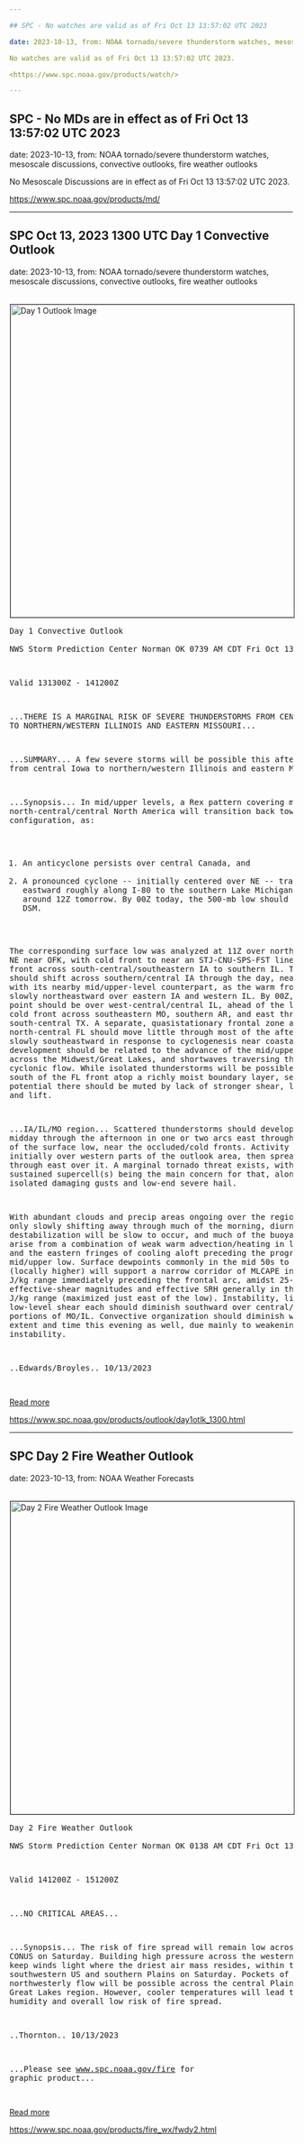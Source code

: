 ```yaml
---

## SPC - No watches are valid as of Fri Oct 13 13:57:02 UTC 2023

date: 2023-10-13, from: NOAA tornado/severe thunderstorm watches, mesoscale discussions, convective outlooks, fire weather outlooks

No watches are valid as of Fri Oct 13 13:57:02 UTC 2023. 

<https://www.spc.noaa.gov/products/watch/>

---
```


## SPC - No MDs are in effect as of Fri Oct 13 13:57:02 UTC 2023

date: 2023-10-13, from: NOAA tornado/severe thunderstorm watches, mesoscale discussions, convective outlooks, fire weather outlooks

No Mesoscale Discussions are in effect as of Fri Oct 13 13:57:02 UTC 2023. 

<https://www.spc.noaa.gov/products/md/>

---

## SPC Oct 13, 2023 1300 UTC Day 1 Convective Outlook

date: 2023-10-13, from: NOAA tornado/severe thunderstorm watches, mesoscale discussions, convective outlooks, fire weather outlooks

<br /><a href="https://www.spc.noaa.gov/products/outlook/day1otlk.html"><img src="https://www.spc.noaa.gov/products/outlook/day1otlk.gif" border="1" alt="Day 1 Outlook Image" hspace="1" vspace="1" width="815" height="555" align="center" /></a><pre>
Day 1 Convective Outlook  
NWS Storm Prediction Center Norman OK
0739 AM CDT Fri Oct 13 2023

Valid 131300Z - 141200Z

...THERE IS A MARGINAL RISK OF SEVERE THUNDERSTORMS FROM CENTRAL
IOWA TO NORTHERN/WESTERN ILLINOIS AND EASTERN MISSOURI...

...SUMMARY...
A few severe storms will be possible this afternoon from central
Iowa to northern/western Illinois and eastern Missouri.

...Synopsis...
In mid/upper levels, a Rex pattern covering much of
north-central/central North America will transition back toward an
omega configuration, as:
1.  An anticyclone persists over central Canada, and
2.  A pronounced cyclone -- initially centered over NE -- travels
eastward roughly along I-80 to the southern Lake Michigan shore
region around 12Z tomorrow.  By 00Z today, the 500-mb low should be
near DSM.

The corresponding surface low was analyzed at 11Z over northeastern
NE near OFK, with cold front to near an STJ-CNU-SPS-FST line, and
warm front across south-central/southeastern IA to southern IL.  The
low should shift across southern/central IA through the day, nearly
in step with its nearby mid/upper-level counterpart, as the warm
front moves slowly northeastward over eastern IA and western IL.  By
00Z, the triple point should be over west-central/central IL, ahead
of the low, with cold front across southeastern MO, southern AR, and
east through south-central TX.  A separate, quasistationary frontal
zone across north-central FL should move little through most of the
afternoon, then slowly southeastward in response to cyclogenesis
near coastal SC.  That development should be related to the advance
of the mid/upper cyclone across the Midwest/Great Lakes, and
shortwaves traversing the basal cyclonic flow.  While isolated
thunderstorms will be possible along and south of the FL front atop
a richly moist boundary layer, severe potential there should be
muted by lack of stronger shear, lapse rates and lift.

...IA/IL/MO region...
Scattered thunderstorms should develop from midday through the
afternoon in one or two arcs east through southeast of the surface
low, near the occluded/cold fronts.  Activity should form initially
over western parts of the outlook area, then spread north through
east over it.  A marginal tornado threat exists, with any sustained
supercell(s) being the main concern for that, along with isolated
damaging gusts and low-end severe hail.

With abundant clouds and precip areas ongoing over the region and
only slowly shifting away through much of the morning, diurnal
destabilization will be slow to occur, and much of the buoyancy may
arise from a combination of weak warm advection/heating in low
levels and the eastern fringes of cooling aloft preceding the
progressive mid/upper low.  Surface dewpoints commonly in the mid
50s to low 60s F (locally higher) will support a narrow corridor of
MLCAPE in the 300-700 J/kg range immediately preceding the frontal
arc, amidst 25-40-kt effective-shear magnitudes and effective SRH
generally in the 150-250 J/kg range (maximized just east of the
low).  Instability, lift and low-level shear each should diminish
southward over central/eastern portions of MO/IL.  Convective
organization should diminish with eastward extent and time this
evening as well, due mainly to weakening instability.

..Edwards/Broyles.. 10/13/2023

</pre>
<a href="https://www.spc.noaa.gov/products/outlook/day1otlk.html">Read more</a>
 

<https://www.spc.noaa.gov/products/outlook/day1otlk_1300.html>

---

## SPC Day 2 Fire Weather Outlook

date: 2023-10-13, from: NOAA Weather Forecasts

<br /><a href="https://www.spc.noaa.gov/products/fire_wx/fwdy2.html"><img src="https://www.spc.noaa.gov/products/fire_wx/day2fireotlk.gif" border="1" alt="Day 2 Fire Weather Outlook Image" hspace="1" vspace="1" width="815" height="555" align="center" /></a><pre>
Day 2 Fire Weather Outlook  
NWS Storm Prediction Center Norman OK
0138 AM CDT Fri Oct 13 2023

Valid 141200Z - 151200Z

...NO CRITICAL AREAS...

...Synopsis...
The risk of fire spread will remain low across the CONUS on
Saturday. Building high pressure across the western US will keep
winds light where the driest air mass resides, within the
southwestern US and southern Plains on Saturday. Pockets of breezy
northwesterly flow will be possible across the central Plains and
the Great Lakes region. However, cooler temperatures will lead to
higher humidity and overall low risk of fire spread.

..Thornton.. 10/13/2023

...Please see www.spc.noaa.gov/fire for graphic product...

</pre>
<a href="https://www.spc.noaa.gov/products/fire_wx/fwdy2.html">Read more</a>
 

<https://www.spc.noaa.gov/products/fire_wx/fwdy2.html>

